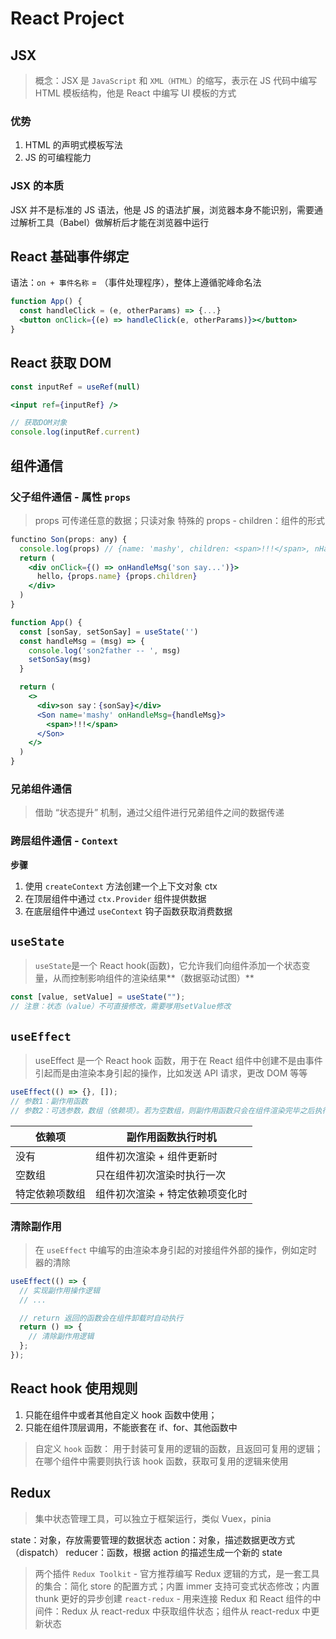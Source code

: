 # React Project

## JSX

> 概念：JSX 是 `JavaScript` 和 `XML（HTML）`的缩写，表示在 JS 代码中编写 HTML 模板结构，他是 React 中编写 UI 模板的方式

### 优势

1. HTML 的声明式模板写法
2. JS 的可编程能力

### JSX 的本质

JSX 并不是标准的 JS 语法，他是 JS 的语法扩展，浏览器本身不能识别，需要通过解析工具（Babel）做解析后才能在浏览器中运行

## React 基础事件绑定

语法：`on + 事件名称` = （事件处理程序），整体上遵循驼峰命名法

```jsx
function App() {
  const handleClick = (e, otherParams) => {...}
  <button onClick={(e) => handleClick(e, otherParams)}></button>
}
```

## React 获取 DOM

```jsx
const inputRef = useRef(null)

<input ref={inputRef} />

// 获取DOM对象
console.log(inputRef.current)
```

## 组件通信

### 父子组件通信 - 属性 `props`

> props 可传递任意的数据；只读对象
> 特殊的 props - children：组件的形式

```jsx
functino Son(props: any) {
  console.log(props) // {name: 'mashy', children: <span>!!!</span>, nHandleMsg= ...}
  return (
    <div onClick={() => onHandleMsg('son say...')}>
      hello，{props.name} {props.children}
    </div>
  )
}

function App() {
  const [sonSay, setSonSay] = useState('')
  const handleMsg = (msg) => {
    console.log('son2father -- ', msg)
    setSonSay(msg)
  }

  return (
    <>
      <div>son say：{sonSay}</div>
      <Son name='mashy' onHandleMsg={handleMsg}>
        <span>!!!</span>
      </Son>
    </>
  )
}
```

### 兄弟组件通信

> 借助 “状态提升” 机制，通过父组件进行兄弟组件之间的数据传递

### 跨层组件通信 - `Context`

**步骤**

1. 使用 `createContext` 方法创建一个上下文对象 ctx
2. 在顶层组件中通过 `ctx.Provider` 组件提供数据
3. 在底层组件中通过 `useContext` 钩子函数获取消费数据

## `useState`

> `useState`是一个 React hook(函数)，它允许我们向组件添加一个状态变量，从而控制影响组件的渲染结果**（数据驱动试图）**

```js
const [value, setValue] = useState("");
// 注意：状态（value）不可直接修改，需要嗲用setValue修改
```

## `useEffect`

> useEffect 是一个 React hook 函数，用于在 React 组件中创建不是由事件引起而是由渲染本身引起的操作，比如发送 API 请求，更改 DOM 等等

```js
useEffect(() => {}, []);
// 参数1：副作用函数
// 参数2：可选参数，数组（依赖项）。若为空数组，则副作用函数只会在组件渲染完毕之后执行一次
```

| 依赖项         | 副作用函数执行时机              |
| -------------- | ------------------------------- |
| 没有           | 组件初次渲染 + 组件更新时       |
| 空数组         | 只在组件初次渲染时执行一次      |
| 特定依赖项数组 | 组件初次渲染 + 特定依赖项变化时 |

### 清除副作用

> 在 `useEffect` 中编写的由渲染本身引起的对接组件外部的操作，例如定时器的清除

```jsx
useEffect(() => {
  // 实现副作用操作逻辑
  // ...

  // return 返回的函数会在组件卸载时自动执行
  return () => {
    // 清除副作用逻辑
  };
});
```

## React hook 使用规则

1.  只能在组件中或者其他自定义 hook 函数中使用；
2.  只能在组件顶层调用，不能嵌套在 if、for、其他函数中

> 自定义 `hook` 函数：
> 用于封装可复用的逻辑的函数，且返回可复用的逻辑；在哪个组件中需要则执行该 hook 函数，获取可复用的逻辑来使用

## Redux

> 集中状态管理工具，可以独立于框架运行，类似 Vuex，pinia

state：对象，存放需要管理的数据状态
action：对象，描述数据更改方式（dispatch）
reducer：函数，根据 action 的描述生成一个新的 state

> 两个插件
> `Redux Toolkit` - 官方推荐编写 Redux 逻辑的方式，是一套工具的集合：简化 store 的配置方式；内置 immer 支持可变式状态修改；内置 thunk 更好的异步创建
> `react-redux` - 用来连接 Redux 和 React 组件的中间件：Redux 从 react-redux 中获取组件状态；组件从 react-redux 中更新状态
